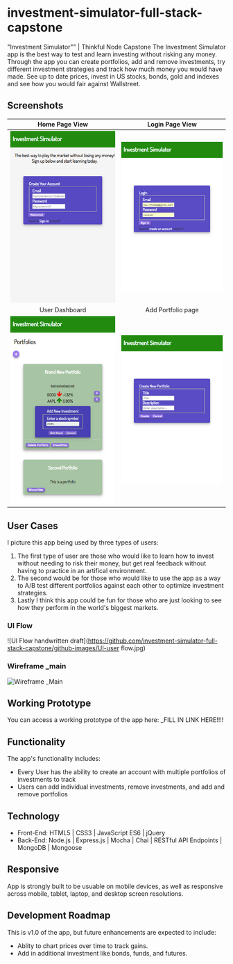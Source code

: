 # investment-simulator-full-stack-capstone
"Investment Simulator"" | Thinkful Node Capstone
The Investment Simulator app is the best way to test and learn investing without risking any money. Through the app you can create portfolios, add and remove investments, try different investment strategies and track how much money you would have made. See up to date prices, invest in US stocks, bonds, gold and indexes and see how you would fair against Wallstreet.
## Screenshots

Home Page View | Login Page View
:-------------------------:|:-------------------------:
![Home Page](https://github.com/calorab/investment-simulator-full-stack-capstone/blob/master/github-images/Investment%20Simulator%20Node%20Capstone%20-%20Homepage.png)  |![Login Page](https://github.com/calorab/investment-simulator-full-stack-capstone/blob/master/github-images/Investment%20Simulator%20Node%20Capstone%20-%20Login%20Page.png)
User Dashboard | Add Portfolio page
![User Dashboard](https://github.com/calorab/investment-simulator-full-stack-capstone/blob/master/github-images/Investment%20Simulator%20Node%20Capstone%20-%20Dashboard.png) |![Add portfolio page](https://github.com/calorab/investment-simulator-full-stack-capstone/blob/master/github-images/Investment%20Simulator%20Node%20Capstone%20-%20Add%20Portfolio%20Page.png)


## User Cases
I picture this app being used by three types of users:
1.  The first type of user are those who would like to learn how to invest without needing to risk their money, but get real feedback without having to practice in an artifical environment.
2.  The second would be for those who would like to use the app as a way to A/B test different portfolios against each other to optimize investment strategies.
3.  Lastly I think this app could be fun for those who are just looking to see how they perform in the world's biggest markets.

### UI Flow
![UI Flow handwritten draft](https://github.com/investment-simulator-full-stack-capstone/github-images/UI-user flow.jpg)

### Wireframe _main
![Wireframe _Main](https://github.com/investment-simulator-full-stack-capstone/github-images/UI-Wireframe.jpg)

## Working Prototype
You can access a working prototype of the app here: _FILL IN LINK HERE!!!!

## Functionality
The app's functionality includes:
* Every User has the ability to create an account with multiple portfolios of investments to track
* Users can add individual investments, remove investments, and add and remove portfolios


## Technology
* Front-End: HTML5 | CSS3 | JavaScript ES6 | jQuery
* Back-End: Node.js | Express.js | Mocha | Chai | RESTful API Endpoints | MongoDB | Mongoose



## Responsive
App is strongly built to be usuable on mobile devices, as well as responsive across mobile, tablet, laptop, and desktop screen resolutions.

## Development Roadmap
This is v1.0 of the app, but future enhancements are expected to include:
* Ablity to chart prices over time to track gains.
* Add in additional investment like bonds, funds, and futures.
